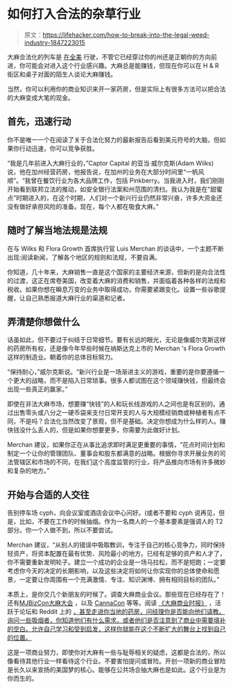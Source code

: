 # 如何打入合法的杂草行业

> 原文：<https://lifehacker.com/how-to-break-into-the-legal-weed-industry-1847223015>

大麻合法化的列车是 [在全美](https://lifehacker.com/where-is-weed-legal-1845595270) 行驶，不管它已经穿过你的州还是正朝你的方向前进，你可能会对进入这个行业感兴趣。大麻总是能赚钱，但现在你可以在 H & R 街区和桌子对面的陌生人谈论大麻赚钱。



当然，你可以利用你的商业知识来开一家药房，但是实际上有很多方法可以把合法的大麻变成大笔的现金。

## **首先，迅速行动**

你不是唯一一个在阅读了关于合法化努力的最新报告后看到美元符号的大脑，但如果你行动迅速，你可以竞争获胜。

“我是几年前进入大麻行业的，”Captor Capital 的亚当·威尔克斯(Adam Wilks)说，他在加州经营药房，他报告说，在加州的业务在大部分时间里“一帆风顺”。“我曾在餐饮行业为各大品牌工作，包括 Pinkberry。当我进入时，我们刚刚开始看到联邦立法的推动，如安全银行法案和州范围的清扫。我认为我是在“甜蜜点”时期进入的，在这个时期，人们对一个新兴行业仍然非常兴奋，许多大资金还没有做好承担风险的准备。现在，每个人都在吸食大麻。”

## **随时了解当地法规是法规**

在与 Wilks 和 Flora Growth 首席执行官 Luis Merchan 的谈话中，一个主题不断出现:阅读新闻，了解各个地区的规则和法规，不要自满。

你知道，几十年来，大麻销售一直是这个国家的主要经济来源，但新的是向合法性的过渡，这正在席卷美国，改变着大麻的消费和销售，并面临着各种各样的法规和税收。如果你想在瞬息万变的业务中取得成功，你需要紧跟变化。设置一些谷歌提醒，让自己熟悉报道大麻行业的渠道和记者。

## **弄清楚你想做什么**

话虽如此，但不要过于纠结于日常细节。要有长远的眼光，无论是像威尔克斯这样的药房所有权，还是像今年早些时候在纳斯达克上市的 Merchan 's Flora Growth 这样的制造业。朝着你的总体目标努力。

“保持耐心，”威尔克斯说。“新兴行业是一场渐进主义的游戏，重要的是你要遵循一个更大的战略，而不是陷入日常琐事。很多人都试图在这个领域赚快钱，但最终会出现一些真正的赢家。”

即使在非法大麻市场，想要赚“快钱”的人和玩长线游戏的人之间也是有区别的。通过出售零头或八分之一硬币袋来支付日常开支的人与大规模经销商或种植者有点不同，不是吗？合法化当然改变了景观，但不是基础。决定你想成为什么样的人。赚快钱没什么丢人的，但是如果你想要更多，你需要为此做好计划。

Merchan 建议，如果你正在从事比追求即时满足更重要的事情，“花点时间计划和制定一个让你的管理团队、董事会和股东都满意的战略。根据你寻求开展业务的司法管辖区和市场的不同，在我们这个高度监管的行业，将产品推向市场有许多微妙和复杂的地方。”

## **开始与合适的人交往**

告别停车场 cyph，向会议室或酒店会议中心问好。(或者不要和 cyph 说再见，但是，比如，不要在工作的时候抽烟。作为一名商人的一个基本要素是强调人的 T2 部分。你一个人做不到，所以不要尝试。

Merchan 建议，“从别人的错误中吸取教训，专注于自己的核心竞争力，同时保持轻资产，将资本配置在最有优势、风险最小的地方。已经有足够的资产和人才了，你不需要重新发明轮子。建立一个成功的企业是一场马拉松，而不是短跑；一定要考虑你今天的决定的长期影响，以及这些决定将如何让你实现你的总体使命和愿景，一定要让你周围有一个充满激情、专注、知识渊博、拥有相同目标的团队。”

本质上，是你交几个新朋友的时候了。调查大麻商业会议。那些现在已经存在了！还有[MJBizCon](https://mjbizconference.com/)[大麻大会](https://www.cannabisconference.com/) ，以及 [CannaCon](https://cannacon.org/) 等等。阅读 [《大麻商业时报》](https://www.cannabisbusinesstimes.com/) ，活跃于论坛和 Reddit 上的 [，甚至走进你当地的药房，问经理你是否能向他们请教。询问一些吸烟者，你知道他们有什么需求，或者他们是否注意到了商业中需要填补的空白。允许自己学习和受到启发，这样你就能在这个不断扩大的舞台上找到自己的位置。](https://www.reddit.com/r/weedbiz)

这是一项商业努力，即使你对大麻有一些与耻辱相关的疑虑，这都是合法的，所以像看待其他行业一样看待这个行业。不要害怕提问或冒险。开创一项新的商业冒险是长久以来宣扬的美国梦的核心。能够在公共场合抽大麻也是如此。这个行业是为你而生的。